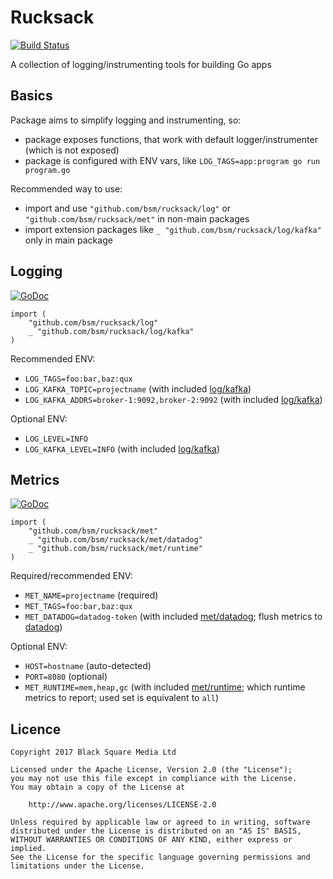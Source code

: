 # Rucksack

[![Build Status](https://travis-ci.org/bsm/rucksack.svg)](https://travis-ci.org/bsm/rucksack)

A collection of logging/instrumenting tools for building Go apps

## Basics

Package aims to simplify logging and instrumenting, so:
- package exposes functions, that work with default logger/instrumenter (which is not exposed)
- package is configured with ENV vars, like `LOG_TAGS=app:program go run program.go`

Recommended way to use:
- import and use `"github.com/bsm/rucksack/log"` or `"github.com/bsm/rucksack/met"` in non-main packages
- import extension packages like `_ "github.com/bsm/rucksack/log/kafka"` only in main package


## Logging

[![GoDoc](https://godoc.org/github.com/bsm/rucksack/log?status.svg)](https://godoc.org/github.com/bsm/rucksack/log)

```
import (
	"github.com/bsm/rucksack/log"
	_ "github.com/bsm/rucksack/log/kafka"
)
```

Recommended ENV:
- `LOG_TAGS=foo:bar,baz:qux`
- `LOG_KAFKA_TOPIC=projectname` (with included [log/kafka](https://godoc.org/github.com/bsm/rucksack/log/kafka))
- `LOG_KAFKA_ADDRS=broker-1:9092,broker-2:9092` (with included [log/kafka](https://godoc.org/github.com/bsm/rucksack/log/kafka))

Optional ENV:
- `LOG_LEVEL=INFO`
- `LOG_KAFKA_LEVEL=INFO` (with included [log/kafka](https://godoc.org/github.com/bsm/rucksack/log/kafka))


## Metrics

[![GoDoc](https://godoc.org/github.com/bsm/rucksack/met?status.svg)](https://godoc.org/github.com/bsm/rucksack/met)

```
import (
	"github.com/bsm/rucksack/met"
	_ "github.com/bsm/rucksack/met/datadog"
	_ "github.com/bsm/rucksack/met/runtime"
)
```

Required/recommended ENV:
- `MET_NAME=projectname` (required)
- `MET_TAGS=foo:bar,baz:qux`
- `MET_DATADOG=datadog-token` (with included [met/datadog](https://godoc.org/github.com/bsm/rucksack/met/datadog); flush metrics to [datadog](https://www.datadoghq.com/))

Optional ENV:
- `HOST=hostname` (auto-detected)
- `PORT=8080` (optional)
- `MET_RUNTIME=mem,heap,gc` (with included [met/runtime](https://godoc.org/github.com/bsm/rucksack/met/runtime); which runtime metrics to report; used set is equivalent to `all`)

## Licence

    Copyright 2017 Black Square Media Ltd

    Licensed under the Apache License, Version 2.0 (the "License");
    you may not use this file except in compliance with the License.
    You may obtain a copy of the License at

        http://www.apache.org/licenses/LICENSE-2.0

    Unless required by applicable law or agreed to in writing, software
    distributed under the License is distributed on an "AS IS" BASIS,
    WITHOUT WARRANTIES OR CONDITIONS OF ANY KIND, either express or implied.
    See the License for the specific language governing permissions and
    limitations under the License.
